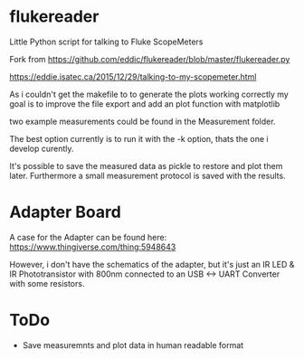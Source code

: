 # flukereader
Little Python script for talking to Fluke ScopeMeters

Fork from https://github.com/eddic/flukereader/blob/master/flukereader.py

https://eddie.isatec.ca/2015/12/29/talking-to-my-scopemeter.html

As i couldn't get the makefile to to generate the plots working correctly my goal is to improve the file export and add an plot function with matplotlib


two example measurements could be found in the Measurement folder. 

The best option currently is to run it with the -k option, thats the one i develop curently. 

It's possible to save the measured data as pickle to restore and plot them later. Furthermore a small measurement protocol is saved with the results.

# Adapter Board 
A case for the Adapter can be found here: https://www.thingiverse.com/thing:5948643 

However, i don't have the schematics of the adapter, but it's just an IR LED & IR Phototransistor with 800nm connected to an USB <-> UART Converter with some resistors. 

# ToDo  
- Save measuremnts and plot data in human readable format

